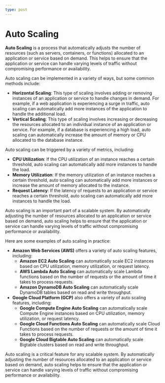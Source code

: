 ```yaml
---
type: post
---
```

# Auto Scaling

**Auto Scaling** is a process that automatically adjusts the number of resources (such as servers, containers, or functions) allocated to an application or service based on demand. This helps to ensure that the application or service can handle varying levels of traffic without compromising performance or availability.

Auto scaling can be implemented in a variety of ways, but some common methods include:

- **Horizontal Scaling**: This type of scaling involves adding or removing instances of an application or service to handle changes in demand. For example, if a web application is experiencing a surge in traffic, auto scaling can automatically add more instances of the application to handle the additional load.
- **Vertical Scaling**: This type of scaling involves increasing or decreasing the resources allocated to an individual instance of an application or service. For example, if a database is experiencing a high load, auto scaling can automatically increase the amount of memory or CPU allocated to the database instance.

Auto scaling can be triggered by a variety of metrics, including:

- **CPU Utilization**: If the CPU utilization of an instance reaches a certain threshold, auto scaling can automatically add more instances to handle the load.
- **Memory Utilization**: If the memory utilization of an instance reaches a certain threshold, auto scaling can automatically add more instances or increase the amount of memory allocated to the instance.
- **Request Latency**: If the latency of requests to an application or service reaches a certain threshold, auto scaling can automatically add more instances to handle the load.

Auto scaling is an important part of a scalable system. By automatically adjusting the number of resources allocated to an application or service based on demand, auto scaling helps to ensure that the application or service can handle varying levels of traffic without compromising performance or availability.

Here are some examples of auto scaling in practice:

- **Amazon Web Services (AWS)** offers a variety of auto scaling features, including:
    - **Amazon EC2 Auto Scaling** can automatically scale EC2 instances based on CPU utilization, memory utilization, or request latency.
    - **AWS Lambda Auto Scaling** can automatically scale Lambda functions based on the number of requests or the amount of time it takes to process requests.
    - **Amazon DynamoDB Auto Scaling** can automatically scale DynamoDB tables based on read and write throughput.
- **Google Cloud Platform (GCP)** also offers a variety of auto scaling features, including:
    - **Google Compute Engine Auto Scaling** can automatically scale Compute Engine instances based on CPU utilization, memory utilization, or request latency.
    - **Google Cloud Functions Auto Scaling** can automatically scale Cloud Functions based on the number of requests or the amount of time it takes to process requests.
    - **Google Cloud Bigtable Auto Scaling** can automatically scale Bigtable clusters based on read and write throughput.

Auto scaling is a critical feature for any scalable system. By automatically adjusting the number of resources allocated to an application or service based on demand, auto scaling helps to ensure that the application or service can handle varying levels of traffic without compromising performance or availability.